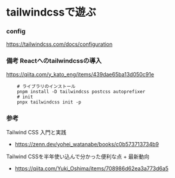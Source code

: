 # tailwindcssで遊ぶ

### config
https://tailwindcss.com/docs/configuration


### 備考 Reactへのtailwindcssの導入
https://qiita.com/y_kato_eng/items/439dae65ba13d050c91e
```
    # ライブラリのインストール
    pnpm install -D tailwindcss postcss autoprefixer
    # init
    pnpx tailwindcss init -p
```

### 参考
Tailwind CSS 入門と実践
- https://zenn.dev/yohei_watanabe/books/c0b573713734b9

Tailwind CSSを半年使い込んで分かった便利な点 + 最新動向
- https://qiita.com/Yuki_Oshima/items/708986d62ea3a773d6a5

